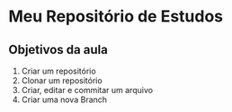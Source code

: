 # Meu Repositório de Estudos

## Objetivos da aula

1. Criar um repositório
2. Clonar um repositório
3. Criar, editar e commitar um arquivo
4. Criar uma nova Branch
